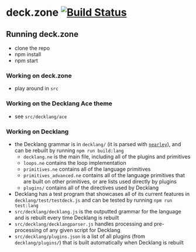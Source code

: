 # deck.zone [![Build Status](https://travis-ci.org/seiyria/deck.zone.svg?branch=master)](https://travis-ci.org/seiyria/deck.zone)

## Running deck.zone

* clone the repo
* npm install
* npm start

### Working on deck.zone

* play around in `src`

### Working on the Decklang Ace theme

* see `src/decklang/ace`

### Working on Decklang

* the Decklang grammar is in `decklang/` (it is parsed with [`nearley`](https://github.com/Hardmath123/nearley)), and can be rebuilt by running `npm run build:lang`
  * `decklang.ne` is the main file, including all of the plugins and primitives
  * `loops.ne` contains the loop implementation
  * `primitives.ne` contains all of the language primitives
  * `primitives_advanced.ne` contains all of the language primitives that are built on other primitives, or are lists used directly by plugins
  * `plugins/` contains all of the directives used by Decklang
* Decklang has a test program that showcases all of its current features in `decklang/test/testdeck.js` and can be tested by running `npm run test:lang`
* `src/decklang/decklang.js` is the outputted grammar for the language and is rebuilt every time Decklang is rebuilt
* `src/decklang/decklangparser.js` handles processing and pre-processing of any given script for Decklang
* `src/decklang/plugins.json` is a list of all plugins (from `decklang/plugins/`) that is built automatically when Decklang is rebuilt